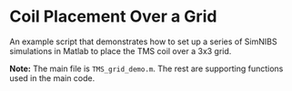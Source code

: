 # Coil Placement Over a Grid
An example script that demonstrates how to set up a series of SimNIBS simulations in Matlab to place the TMS coil over a 3x3 grid.

**Note:** The main file is `TMS_grid_demo.m`. The rest are supporting functions used in the main code.
